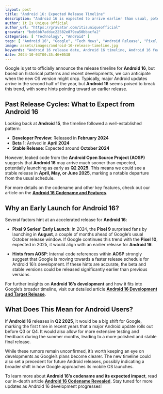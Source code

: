 ```yaml
---
layout: post
title: "Android 16: Expected Release Timeline"
description: "Android 16 is expected to arrive earlier than usual, potentially in Q2 2025. Explore the reasons behind this accelerated release schedule."
author: It Is Unique Official
author_url: "https://gravatar.com/itisuniqueofficial"
gravatar: "beb6bb7addac22582e879ea50bbacfa2"
categories: [ "Technology", "Android" ]
tags: [ "Android 16", "Google", "Tech News", "Android Release", "Pixel 10" ]
image: assets/images/android-16-release-timeline.jpg
keywords: "Android 16 release date, Android 16 timeline, Android 16 features, Google Pixel 10"
date: 2024-10-03T00:35:46+0530
---
```


Google is yet to officially announce the release timeline for **Android 16**, but based on historical patterns and recent developments, we can anticipate when the new OS version might drop. Typically, major Android updates arrive in the second half of the year, but **Android 16** seems poised to break this trend, with some hints pointing toward an earlier release.

## Past Release Cycles: What to Expect from Android 16

Looking back at **Android 15**, the timeline followed a well-established pattern:

- **Developer Preview**: Released in **February 2024**
- **Beta 1**: Arrived in **April 2024**
- **Stable Release**: Expected around **October 2024**

However, leaked code from the **Android Open Source Project (AOSP)** suggests that **Android 16** may arrive much sooner than expected, potentially launching as early as **Q2 2025**. This means we could see a stable release in **April, May, or June 2025**, marking a notable departure from the usual schedule.

For more details on the codename and other key features, check out our article on the **[Android 16 Codename and Features](https://www.theblazetimes.in/android-16-expected-features-codename-leaks-and-more/)**.

## Why an Early Launch for Android 16?

Several factors hint at an accelerated release for **Android 16**:

- **Pixel 9 Series’ Early Launch**: In 2024, the **Pixel 9** surprised fans by launching in **August**, a couple of months ahead of Google’s usual October release window. If Google continues this trend with the **Pixel 10**, expected in 2025, it would align with an earlier release for **Android 16**.
  
- **Hints from AOSP**: Internal code references within **AOSP** strongly suggest that Google is moving towards a faster release schedule for Android 16’s development. If these hints are accurate, the beta and stable versions could be released significantly earlier than previous versions.

For further insights on **Android 16’s development** and how it fits into Google’s broader timeline, visit our detailed article **[Android 16 Development and Target Release](https://www.theblazetimes.in/what-to-expect-from-android-16-key-features-timeline-and-more/)**.

## What Does This Mean for Android Users?

If **Android 16** releases in **Q2 2025**, it would be a big shift for Google, marking the first time in recent years that a major Android update rolls out before Q3 or Q4. It would also allow for more extensive testing and feedback during the summer months, leading to a more polished and stable final release.

While these rumors remain unconfirmed, it’s worth keeping an eye on developments as Google’s plans become clearer. The new timeline could also set a precedent for future Android releases, possibly indicating a broader shift in how Google approaches its mobile OS launches.

To learn more about **Android 16’s codename and its expected impact**, read our in-depth article **[Android 16 Codename Revealed](https://www.theblazetimes.in/android-16-official-name-and-codename-revealed/)**. Stay tuned for more updates as Android 16 development progresses!
